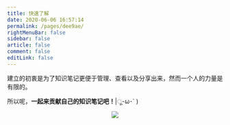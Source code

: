 ```yaml
---
title: 快速了解
date: 2020-06-06 16:57:14
permalink: /pages/dee9ae/
rightMenuBar: false
sidebar: false
article: false
comment: false
editLink: false
---
```


建立的初衷是为了知识笔记更便于管理、查看以及分享出来，然而一个人的力量是有限的。

所以呢，**一起来贡献自己的知识笔记吧！**|ू･ω･` )

<div align="center"><img src="/img/xiaomai.gif"></div>

